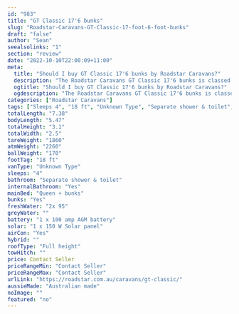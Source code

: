```yaml
---
id: "983"
title: "GT Classic 17'6 bunks"
slug: "Roadstar-Caravans-GT-Classic-17-foot-6-foot-bunks"
draft: "false"
author: "Sean"
seealsolinks: "1"
section: "review"
date: "2022-10-10T22:00:09+11:00"
meta:
  title: "Should I buy GT Classic 17'6 bunks by Roadstar Caravans?"
  description: "The Roadstar Caravans GT Classic 17'6 bunks is classed as Unknown Type, and sleeps 4 people. It is Australian made and comes in at 18 ft. It generally has Separate shower & toilet."
  ogtitle: "Should I buy GT Classic 17'6 bunks by Roadstar Caravans?"
  ogdescription: "The Roadstar Caravans GT Classic 17'6 bunks is classed as Unknown Type, and sleeps 4 people. It is Australian made and comes in at 18 ft. It generally has Separate shower & toilet."
categories: ["Roadstar Caravans"]
tags: ["Sleeps 4", "18 ft", "Unknown Type", "Separate shower & toilet", "Full height", "Price Unknown", "Australian made"]
totalLength: "7.38"
bodyLength: "5.47"
totalHeight: "3.1"
totalWidth: "2.5"
tareWeight: "1860"
atmWeight: "2260"
ballWeight: "170"
footTag: "18 ft"
vanType: "Unknown Type"
sleeps: "4"
bathroom: "Separate shower & toilet"
internalBathroom: "Yes"
mainBed: "Queen + bunks"
bunks: "Yes"
freshWater: "2x 95"
greyWater: ""
battery: "1 x 100 amp AGM battery"
solar: "1 x 150 W Solar panel"
airCon: "Yes"
hybrid: ""
roofType: "Full height"
towHitch: ""
price: Contact Seller
priceRangeMin: "Contact Seller"
priceRangeMax: "Contact Seller"
urlLink: "https://roadstar.com.au/caravans/gt-classic/"
aussieMade: "Australian made"
noImage: ""
featured: "no"
---
```

